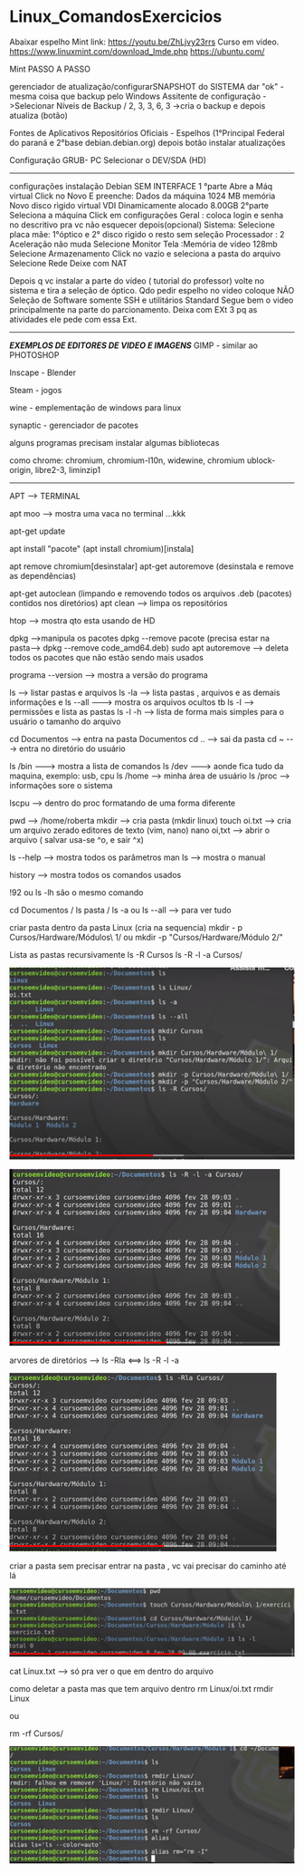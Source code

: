 # Linux_ComandosExercicios

Abaixar espelho Mint
link: https://youtu.be/ZhLjvy23rrs
Curso em video.
https://www.linuxmint.com/download_lmde.php
https://ubuntu.com/

Mint PASSO A PASSO

gerenciador de atualização/configurarSNAPSHOT do SISTEMA dar "ok" - mesma coisa que backup pelo Windows
Assitente de configuração - >Selecionar Níveis de Backup / 2, 3, 3, 6, 3 ->cria o backup e depois atualiza (botão)

Fontes de Aplicativos 
Repositórios Oficiais - Espelhos (1°Principal Federal do paraná e 2°base debian.debian.org)
depois botão instalar atualizações

Configuração GRUB- PC
Selecionar o DEV/SDA (HD)

________________________________________
configurações instalação Debian SEM INTERFACE
1 °parte 
Abre a Máq virtual
Click no Novo
E preenche:
Dados da máquina
1024 MB memória
Novo disco rìgido virtual
VDI
Dinamicamente alocado
8.00GB
2°parte
Seleciona a máquina
Click em configurações
Geral : coloca login e senha no descritivo pra vc não esquecer depois(opcional)
Sistema: 
Selecione placa mãe: 1°óptico e 2° disco rìgido o resto sem seleção
Processador : 2
Aceleração não muda
Selecione Monitor
Tela :Memória de video 128mb
Selecione Armazenamento
Click no vazio e seleciona a pasta do arquivo
Selecione Rede
Deixe com NAT

Depois q vc instalar a parte do vídeo ( tutorial do professor) volte no sistema e tira a seleção de óptico.
Qdo pedir espelho no video coloque NÃO
Seleção de Software somente SSH e utilitários Standard
Segue bem o video principalmente na parte do parcionamento. Deixa com EXt 3 pq as atividades ele pede com essa Ext.

____________________________________________________________

***EXEMPLOS DE EDITORES DE VIDEO E IMAGENS***
GIMP - similar ao PHOTOSHOP

Inscape - Blender

Steam - jogos 

wine - emplementação de windows para linux

synaptic -  gerenciador de pacotes

alguns programas precisam instalar algumas bibliotecas

como chrome:  chromium, chromium-l10n, widewine, chromium ublock-origin, libre2-3, liminzip1

__________________________________________________________________

APT --> TERMINAL

apt moo  --> mostra uma vaca no terminal ...kkk

apt-get update

apt install "pacote" (apt install chromium)[instala]

apt remove chromium[desinstalar]
apt-get autoremove (desinstala e remove as dependências)

apt-get autoclean (limpando e removendo todos os arquivos .deb (pacotes) contidos nos diretórios)
apt clean --> limpa os repositórios

htop --> mostra qto esta usando de HD

dpkg -->manipula os pacotes
dpkg --remove pacote (precisa estar na pasta--> dpkg --remove code_amd64.deb)
sudo apt autoremove --> deleta todos os pacotes que não estão sendo mais usados

programa --version --> mostra a versão do programa

ls --> listar pastas e arquivos
ls -la --> lista pastas , arquivos e as demais informações e ls --all  ---> mostra os arquivos ocultos tb
ls -l --> permissões e lista as pastas
ls -l -h --> lista de forma mais simples para o usuário o tamanho do arquivo

cd Documentos --> entra na pasta Documentos
cd ..  --> sai da pasta
cd ~  ---> entra no diretório do usuário

ls /bin  ---> mostra a lista de comandos
ls /dev  ---> aonde fica tudo da maquina, exemplo: usb, cpu
ls /home --> minha área de usuário
ls /proc --> informações sore o sistema

lscpu --> dentro do proc formatando de uma forma diferente

pwd -->  /home/roberta
mkdir --> cria pasta (mkdir linux)
touch oi.txt  --> cria um arquivo zerado
editores de texto (vim, nano)
nano oi,txt --> abrir o arquivo ( salvar usa-se ^o, e sair ^x)

ls --help --> mostra todos os parâmetros
man ls  --> mostra o manual

history  --> mostra todos os comandos usados

!92 ou ls -lh são o mesmo comando

cd Documentos / ls pasta / ls -a ou ls --all  --> para ver tudo

criar pasta dentro da pasta Linux (cria na sequencia)
mkdir - p Cursos/Hardware/Módulos\ 1/
ou
mkdir -p "Cursos/Hardware/Módulo 2/"

Lista as pastas recursivamente
ls -R Cursos
ls -R -l -a Cursos/

![exemplo no terminal](https://github.com/robertacristinaabreu01/Linux_ComandosExercicios/blob/main/exLinux2.PNG)

![exemplo no terminal2](https://github.com/robertacristinaabreu01/Linux_ComandosExercicios/blob/main/exLinux.PNG)

arvores de diretórios --> ls -Rla <==> ls -R -l -a

![exemplo no Terminal3](https://github.com/robertacristinaabreu01/Linux_ComandosExercicios/blob/main/exLinux3.PNG)


criar a pasta sem precisar entrar na pasta , vc vai precisar do caminho até lá

![exemplo de crar sem entrar](https://github.com/robertacristinaabreu01/Linux_ComandosExercicios/blob/main/exLinux4.PNG)


cat Linux.txt  --> só pra ver o que em dentro do arquivo

como deletar a pasta mas que tem arquivo dentro
rm Linux/oi.txt
rmdir Linux

ou

rm -rf Cursos/

![comandos de remover](https://github.com/robertacristinaabreu01/Linux_ComandosExercicios/blob/main/exLinux5.PNG)











